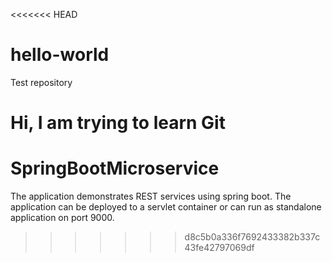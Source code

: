 <<<<<<< HEAD
# hello-world
Test repository

Hi,
 I am trying to learn Git
=======
# SpringBootMicroservice
The application demonstrates REST services using spring boot. The application can be deployed to a servlet container or can run as 
standalone application on port 9000.
>>>>>>> d8c5b0a336f7692433382b337c43fe42797069df
